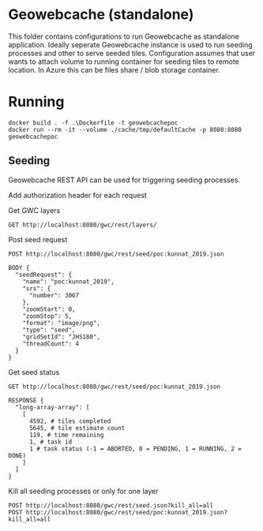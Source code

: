 # Geowebcache (standalone)

This folder contains configurations to run Geowebcache as standalone application. Ideally seperate Geowebcache instance is used to run seeding processes and other to serve seeded tiles. Configuration assumes that user wants to attach volume to running container for seeding tiles to remote location. In Azure this can be files share / blob storage container.

# Running

```
docker build . -f .\Dockerfile -t geowebcachepoc
docker run --rm -it --volume ./cache/tmp/defaultCache -p 8080:8080 geowebcachepoc
```

## Seeding

Geowebcache REST API can be used for triggering seeding processes.

Add authorization header for each request

Get GWC layers

```
GET http://localhost:8080/gwc/rest/layers/
```

Post seed request

```
POST http://localhost:8080/gwc/rest/seed/poc:kunnat_2019.json

BODY {
  "seedRequest": {
    "name": "poc:kunnat_2019",
    "srs": {
      "number": 3067
    },
    "zoomStart": 0,
    "zoomStop": 5,
    "format": "image/png",
    "type": "seed",
    "gridSetId": "JHS180",
    "threadCount": 4
  }
}
```

Get seed status

```
GET http://localhost:8080/gwc/rest/seed/poc:kunnat_2019.json

RESPONSE {
  "long-array-array": [
    [
      4592, # tiles completed
      5645, # tile estimate count
      119, # time remaining
      1, # task id
      1 # task status (-1 = ABORTED, 0 = PENDING, 1 = RUNNING, 2 = DONE)
    ]
  ]
}
```

Kill all seeding processes or only for one layer

```
POST http://localhost:8080/gwc/rest/seed.json?kill_all=all
POST http://localhost:8080/gwc/rest/seed/poc:kunnat_2019.json?kill_all=all
```
